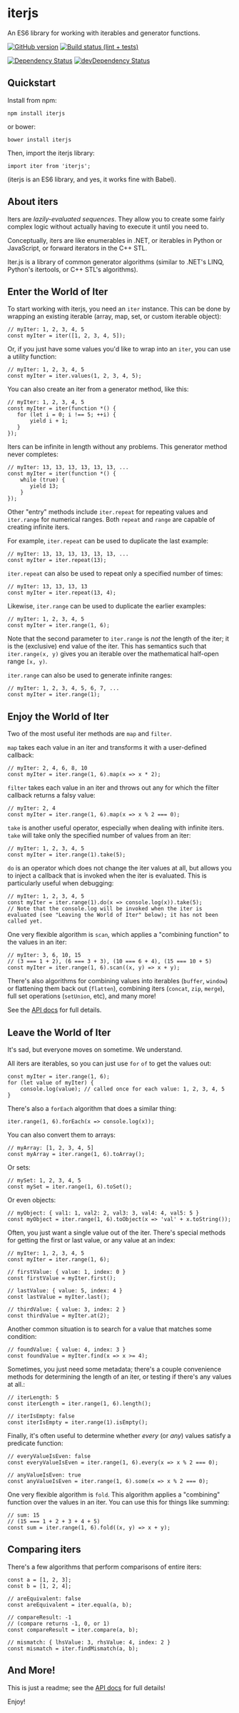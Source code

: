 # iterjs
An ES6 library for working with iterables and generator functions.

[![GitHub version](https://badge.fury.io/gh/StephenCleary%2Fiterjs.svg)](http://badge.fury.io/gh/StephenCleary%2Fiterjs) [![Build status (lint + tests)](https://ci.appveyor.com/api/projects/status/i7bov5c24s2gp27a?svg=true)](https://ci.appveyor.com/project/StephenCleary/iterjs)

[![Dependency Status](https://david-dm.org/StephenCleary/iterjs.svg)](https://david-dm.org/StephenCleary/iterjs) [![devDependency Status](https://david-dm.org/StephenCleary/iterjs/dev-status.svg)](https://david-dm.org/StephenCleary/iterjs#info=devDependencies)

## Quickstart

Install from npm:

    npm install iterjs
    
or bower:

    bower install iterjs
    
Then, import the iterjs library:

    import iter from 'iterjs';

(iterjs is an ES6 library, and yes, it works fine with Babel).

## About iters

Iters are *lazily-evaluated sequences*. They allow you to create some fairly complex logic without actually having to execute it until you need to.

Conceptually, iters are like enumerables in .NET, or iterables in Python or JavaScript, or forward iterators in the C++ STL.

Iter.js is a library of common generator algorithms (similar to .NET's LINQ, Python's itertools, or C++ STL's algorithms).

## Enter the World of Iter

To start working with iterjs, you need an `iter` instance. This can be done by wrapping an existing iterable (array, map, set, or custom iterable object):
 
    // myIter: 1, 2, 3, 4, 5
    const myIter = iter([1, 2, 3, 4, 5]);
     
Or, if you just have some values you'd like to wrap into an `iter`, you can use a utility function:

    // myIter: 1, 2, 3, 4, 5
    const myIter = iter.values(1, 2, 3, 4, 5);
     
You can also create an iter from a generator method, like this:

    // myIter: 1, 2, 3, 4, 5
    const myIter = iter(function *() {
       for (let i = 0; i !== 5; ++i) {
           yield i + 1;
       }
    });
     
Iters can be infinite in length without any problems. This generator method never completes:

    // myIter: 13, 13, 13, 13, 13, 13, ...
    const myIter = iter(function *() {
        while (true) {
           yield 13;
        }
    });
     
Other "entry" methods include `iter.repeat` for repeating values and `iter.range` for numerical ranges. Both `repeat` and `range` are capable of creating infinite iters.

For example, `iter.repeat` can be used to duplicate the last example:
 
    // myIter: 13, 13, 13, 13, 13, 13, ...
    const myIter = iter.repeat(13);

`iter.repeat` can also be used to repeat only a specified number of times:

    // myIter: 13, 13, 13, 13
    const myIter = iter.repeat(13, 4);

Likewise, `iter.range` can be used to duplicate the earlier examples:
 
    // myIter: 1, 2, 3, 4, 5
    const myIter = iter.range(1, 6);

Note that the second parameter to `iter.range` is *not* the length of the iter; it is the (exclusive) end value of the iter. This has semantics such that `iter.range(x, y)` gives you an iterable over the mathematical half-open range `[x, y)`.

`iter.range` can also be used to generate infinite ranges:

    // myIter: 1, 2, 3, 4, 5, 6, 7, ...
    const myIter = iter.range(1);

## Enjoy the World of Iter

Two of the most useful iter methods are `map` and `filter`.

`map` takes each value in an iter and transforms it with a user-defined callback:

    // myIter: 2, 4, 6, 8, 10
    const myIter = iter.range(1, 6).map(x => x * 2);
    
`filter` takes each value in an iter and throws out any for which the filter callback returns a falsy value:

    // myIter: 2, 4
    const myIter = iter.range(1, 6).map(x => x % 2 === 0);
    
`take` is another useful operator, especially when dealing with infinite iters. `take` will take only the specified number of values from an iter:

    // myIter: 1, 2, 3, 4, 5
    const myIter = iter.range(1).take(5);
    
`do` is an operator which does not change the iter values at all, but allows you to inject a callback that is invoked when the iter is evaluated. This is particularly useful when debugging:

    // myIter: 1, 2, 3, 4, 5
    const myIter = iter.range(1).do(x => console.log(x)).take(5);
    // Note that the console.log will be invoked when the iter is evaluated (see "Leaving the World of Iter" below); it has not been called yet. 
    
One very flexible algorithm is `scan`, which applies a "combining function" to the values in an iter:

    // myIter: 3, 6, 10, 15
    // (3 === 1 + 2), (6 === 3 + 3), (10 === 6 + 4), (15 === 10 + 5)
    const myIter = iter.range(1, 6).scan((x, y) => x + y);
    
There's also algorithms for combining values into iterables (`buffer`, `window`) or flattening them back out (`flatten`), combining iters (`concat`, `zip`, `merge`), full set operations (`setUnion`, etc), and many more!

See the [API docs](api.md) for full details.

## Leave the World of Iter

It's sad, but everyone moves on sometime. We understand.

All iters are iterables, so you can just use `for` `of` to get the values out:
 
    const myIter = iter.range(1, 6);
    for (let value of myIter) {
        console.log(value); // called once for each value: 1, 2, 3, 4, 5
    }
    
There's also a `forEach` algorithm that does a similar thing:

    iter.range(1, 6).forEach(x => console.log(x));
    
You can also convert them to arrays:

    // myArray: [1, 2, 3, 4, 5]
    const myArray = iter.range(1, 6).toArray();
    
Or sets:

    // mySet: 1, 2, 3, 4, 5
    const mySet = iter.range(1, 6).toSet();
    
Or even objects:

    // myObject: { val1: 1, val2: 2, val3: 3, val4: 4, val5: 5 }
    const myObject = iter.range(1, 6).toObject(x => 'val' + x.toString());
    
Often, you just want a single value out of the iter. There's special methods for getting the first or last value, or any value at an index:

    // myIter: 1, 2, 3, 4, 5
    const myIter = iter.range(1, 6);
    
    // firstValue: { value: 1, index: 0 }
    const firstValue = myIter.first();
    
    // lastValue: { value: 5, index: 4 }
    const lastValue = myIter.last();
    
    // thirdValue: { value: 3, index: 2 }
    const thirdValue = myIter.at(2);
    
Another common situation is to search for a value that matches some condition:

    // foundValue: { value: 4, index: 3 }
    const foundValue = myIter.find(x => x >= 4);
    
Sometimes, you just need some metadata; there's a couple convenience methods for determining the length of an iter, or testing if there's any values at all.:

    // iterLength: 5
    const iterLength = iter.range(1, 6).length();
    
    // iterIsEmpty: false
    const iterIsEmpty = iter.range(1).isEmpty();
    
Finally, it's often useful to determine whether *every* (or *any*) values satisfy a predicate function:

    // everyValueIsEven: false
    const everyValueIsEven = iter.range(1, 6).every(x => x % 2 === 0);
    
    // anyValueIsEven: true
    const anyValueIsEven = iter.range(1, 6).some(x => x % 2 === 0);
    
One very flexible algorithm is `fold`. This algorithm applies a "combining" function over the values in an iter. You can use this for things like summing:

    // sum: 15
    // (15 === 1 + 2 + 3 + 4 + 5)
    const sum = iter.range(1, 6).fold((x, y) => x + y);
    
## Comparing iters

There's a few algorithms that perform comparisons of entire iters:

    const a = [1, 2, 3];
    const b = [1, 2, 4];
    
    // areEquivalent: false
    const areEquivalent = iter.equal(a, b);
    
    // compareResult: -1
    // (compare returns -1, 0, or 1)
    const compareResult = iter.compare(a, b);
    
    // mismatch: { lhsValue: 3, rhsValue: 4, index: 2 }
    const mismatch = iter.findMismatch(a, b);
    
## And More!

This is just a readme; see the [API docs](api.md) for full details!

Enjoy!
